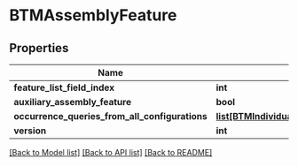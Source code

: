 # BTMAssemblyFeature

## Properties
Name | Type | Description | Notes
------------ | ------------- | ------------- | -------------
**feature_list_field_index** | **int** |  | [optional] 
**auxiliary_assembly_feature** | **bool** |  | [optional] 
**occurrence_queries_from_all_configurations** | [**list[BTMIndividualQueryWithOccurrenceBase]**](BTMIndividualQueryWithOccurrenceBase.md) |  | [optional] 
**version** | **int** |  | [optional] 

[[Back to Model list]](../README.md#documentation-for-models) [[Back to API list]](../README.md#documentation-for-api-endpoints) [[Back to README]](../README.md)


